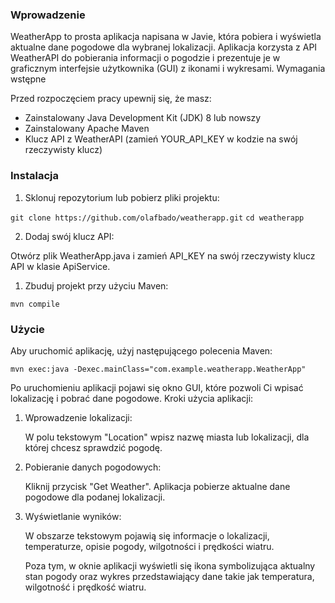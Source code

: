 ### Wprowadzenie

WeatherApp to prosta aplikacja napisana w Javie, która pobiera i wyświetla aktualne dane pogodowe dla wybranej lokalizacji. Aplikacja korzysta z API WeatherAPI do pobierania informacji o pogodzie i prezentuje je w graficznym interfejsie użytkownika (GUI) z ikonami i wykresami.
Wymagania wstępne

Przed rozpoczęciem pracy upewnij się, że masz:
- Zainstalowany Java Development Kit (JDK) 8 lub nowszy
- Zainstalowany Apache Maven
- Klucz API z WeatherAPI (zamień YOUR_API_KEY w kodzie na swój rzeczywisty klucz)

### Instalacja

1. Sklonuj repozytorium lub pobierz pliki projektu:

`git clone https://github.com/olafbado/weatherapp.git`
`cd weatherapp`

2. Dodaj swój klucz API:

Otwórz plik WeatherApp.java i zamień API_KEY na swój rzeczywisty klucz API w klasie ApiService.

1. Zbuduj projekt przy użyciu Maven:

`mvn compile`

### Użycie

Aby uruchomić aplikację, użyj następującego polecenia Maven:

`mvn exec:java -Dexec.mainClass="com.example.weatherapp.WeatherApp"`

Po uruchomieniu aplikacji pojawi się okno GUI, które pozwoli Ci wpisać lokalizację i pobrać dane pogodowe.
Kroki użycia aplikacji:

1. Wprowadzenie lokalizacji:

    W polu tekstowym "Location" wpisz nazwę miasta lub lokalizacji, dla której chcesz sprawdzić pogodę.

2. Pobieranie danych pogodowych:

    Kliknij przycisk "Get Weather". Aplikacja pobierze aktualne dane pogodowe dla podanej lokalizacji.

3. Wyświetlanie wyników:

    W obszarze tekstowym pojawią się informacje o lokalizacji, temperaturze, opisie pogody, wilgotności i prędkości wiatru.

    Poza tym, w oknie aplikacji wyświetli się ikona symbolizująca aktualny stan pogody oraz wykres przedstawiający dane takie jak temperatura, wilgotność i prędkość wiatru.